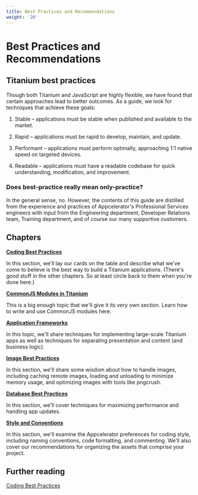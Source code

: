 ```yaml
---
title: Best Practices and Recommendations
weight: '20'
---
```


# Best Practices and Recommendations

## Titanium best practices

Though both Titanium and JavaScript are highly flexible, we have found that certain approaches lead to better outcomes. As a guide, we look for techniques that achieve these goals:

1. Stable – applications must be stable when published and available to the market.

2. Rapid – applications must be rapid to develop, maintain, and update.

3. Performant – applications must perform optimally, approaching 1:1 native speed on targeted devices.

4. Readable – applications must have a readable codebase for quick understanding, modification, and improvement.

### Does best-practice really mean only-practice?

In the general sense, no. However, the contents of this guide are distilled from the experience and practices of Appcelerator's Professional Services engineers with input from the Engineering department, Developer Relations team, Training department, and of course our many supportive customers.

## Chapters

**[Coding Best Practices](/guide/Titanium_SDK/Titanium_SDK_Guide/Best_Practices_and_Recommendations/Coding_Best_Practices.html)**

In this section, we'll lay our cards on the table and describe what we've come to believe is the best way to build a Titanium applications. (There's good stuff in the other chapters. So at least circle back to them when you're done here.)

**[CommonJS Modules in Titanium](/guide/Titanium_SDK/Titanium_SDK_Guide/Best_Practices_and_Recommendations/CommonJS_Modules_in_Titanium.html)**

This is a big enough topic that we'll give it its very own section. Learn how to write and use CommonJS modules here.

**[Application Frameworks](/guide/Titanium_SDK/Titanium_SDK_Guide/Best_Practices_and_Recommendations/Application_Frameworks.html)**

In this topic, we'll share techniques for implementing large-scale Titanium apps as well as techniques for separating presentation and content (and business logic).

**[Image Best Practices](/guide/Titanium_SDK/Titanium_SDK_Guide/Best_Practices_and_Recommendations/Image_Best_Practices.html)**

In this section, we'll share some wisdom about how to handle images, including caching remote images, loading and unloading to minimize memory usage, and optimizing images with tools like pngcrush.

**[Database Best Practices](/guide/Titanium_SDK/Titanium_SDK_How-tos/Working_with_Local_Data_Sources/Working_with_a_SQLite_Database.html#best-practices)**

In this section, we'll cover techniques for maximizing performance and handling app updates.

**[Style and Conventions](/guide/Titanium_SDK/Titanium_SDK_Guide/Best_Practices_and_Recommendations/Style_and_Conventions.html)**

In this section, we'll examine the Appcelerator preferences for coding style, including naming conventions, code formatting, and commenting. We'll also cover our recommendations for organizing the assets that comprise your project.

## Further reading

[Coding Best Practices](/guide/Titanium_SDK/Titanium_SDK_Guide/Best_Practices_and_Recommendations/Coding_Best_Practices.html)

